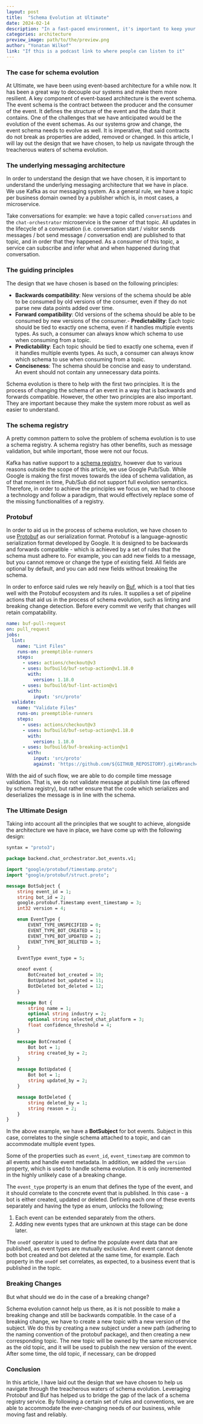 ```yaml
---
layout: post
title:  "Schema Evolution at Ultimate"
date: 2024-02-14
description: "In a fast-paced environment, it's important to keep your data model up to date, concise as well as backwards/forward compatible. This is our story of how we evolve our event schemas."
categories: architecture
preview_image: path/to/the/preview.png
author: "Yonatan Wilkof"
link: "If this is a podcast link to where people can listen to it"
---
```


### The case for schema evolution

At Ultimate, we have been using event-based architecture for a while now. It has been a great way to decouple our systems and make them more resilient. 
A key component of event-based architecture is the event schema. The event schema is the contract between the producer and the consumer of the event. It defines the structure of the event and the data that it contains.
One of the challenges that we have anticipated would be the evolution of the event schemas. As our systems grow and change, the event schema needs to evolve as well. It is imperative, that said contracts do not break as properties are added, removed or changed.
In this article, I will lay out the design that we have chosen, to help us navigate through the treacherous waters of schema evolution.

### The underlying messaging architecture

In order to understand the design that we have chosen, it is important to understand the underlying messaging architecture that we have in place. We use Kafka as our messaging system. 
As a general rule, we have a topic per business domain owned by a publisher which is, in most cases, a microservice.

Take conversations for example: we have a topic called `conversations` and the `chat-orchestrator` microservice is the owner of that topic.
All updates in the lifecycle of a conversation (i.e. conversation start / visitor sends messages / bot send message / conversation end) are published to that topic, and in order that they happened.
As a consumer of this topic, a service can subscribe and infer what and when happened during that conversation.

### The guiding principles

The design that we have chosen is based on the following principles:
- **Backwards compatibility**: New versions of the schema should be able to be consumed by old versions of the consumer, even if they do not parse new data points added over time.
- **Forward compatibility**: Old versions of the schema should be able to be consumed by new versions of the consumer.- **Predictability**: Each topic should be tied to exactly one schema, even if it handles multiple events types. As such, a consumer can always know which schema to use when consuming from a topic.
- **Predictability**: Each topic should be tied to exactly one schema, even if it handles multiple events types. As such, a consumer can always know which schema to use when consuming from a topic.
- **Conciseness**: The schema should be concise and easy to understand. An event should not contain any unnecessary data points.

Schema evolution is there to help with the first two principles. It is the process of changing the schema of an event in a way that is backwards and forwards compatible.
However, the other two principles are also important. They are important because they make the system more robust as well as easier to understand.

### The schema registry
A pretty common pattern to solve the problem of schema evolution is to use a schema registry. A schema registry has other benefits, such as message validation, but while important, those were not our focus.

Kafka has native support to a [schema registry](https://docs.confluent.io/platform/current/schema-registry/index.html), however due to various reasons outside the scope of this article, we use Google Pub/Sub.
While Google is making the first moves towards the idea of schema validation, as of that moment in time, Pub/Sub did not support full evolution semantics.
Therefore, in order to achieve the principles we focus on, we had to choose a technology and follow a paradigm, that would effectively replace some of the missing functionalities of a registry.

### Protobuf
In order to aid us in the process of schema evolution, we have chosen to use [Protobuf](https://developers.google.com/protocol-buffers) as our serialization format.
Protobuf is a language-agnostic serialization format developed by Google. It is designed to be backwards and forwards compatible - which is achieved by a set of rules that the schema must adhere to.
For example, you can add new fields to a message, but you cannot remove or change the type of existing field. All fields are optional by default, and you can add new fields without breaking the schema.

In order to enforce said rules we rely heavily on [Buf](https://buf.build/), which is a tool that ties well with the Protobuf ecosystem and its rules.
It supplies a set of pipeline actions that aid us in the process of schema evolution, such as linting and breaking change detection.
Before every commit we verify that changes will retain compatability.


```yaml
name: buf-pull-request
on: pull_request
jobs:
  lint:
    name: "Lint Files"
    runs-on: preemptible-runners
    steps:
      - uses: actions/checkout@v3
      - uses: bufbuild/buf-setup-action@v1.18.0
        with:
          version: 1.18.0
      - uses: bufbuild/buf-lint-action@v1
        with:
          input: 'src/proto'
  validate:
    name: "Validate Files"
    runs-on: preemptible-runners
    steps:
      - uses: actions/checkout@v3
      - uses: bufbuild/buf-setup-action@v1.18.0
        with:
          version: 1.18.0
      - uses: bufbuild/buf-breaking-action@v1
        with:
          input: 'src/proto'
          against: 'https://github.com/${GITHUB_REPOSITORY}.git#branch=main,subdir=src/proto'
```
With the aid of such flow, we are able to do compile time message validation. That is, we do not validate message at publish time (as offered by schema registry), 
but rather ensure that the code which serializes and deserializes the message is in line with the schema.


### The Ultimate Design

Taking into account all the principles that we sought to achieve, alongside the architecture we have in place, we have come up with the following design:

```protobuf
syntax = "proto3";

package backend.chat_orchestrator.bot_events.v1;

import "google/protobuf/timestamp.proto";
import "google/protobuf/struct.proto";

message BotSubject {
    string event_id = 1;
    string bot_id = 2;
    google.protobuf.Timestamp event_timestamp = 3;
    int32 version = 4;

    enum EventType {
        EVENT_TYPE_UNSPECIFIED = 0;
        EVENT_TYPE_BOT_CREATED = 1;
        EVENT_TYPE_BOT_UPDATED = 2;
        EVENT_TYPE_BOT_DELETED = 3;
    }

    EventType event_type = 5;

    oneof event {
        BotCreated bot_created = 10;
        BotUpdated bot_updated = 11;
        BotDeleted bot_deleted = 12;
    }

    message Bot {
        string name = 1;
        optional string industry = 2;
        optional string selected_chat_platform = 3;
        float confidence_threshold = 4;
    }

    message BotCreated {
        Bot bot = 1;
        string created_by = 2;
    }

    message BotUpdated {
        Bot bot = 1;
        string updated_by = 2;
    }

    message BotDeleted {
        string deleted_by = 1;
        string reason = 2;
    }
}

```

In the above example, we have a **BotSubject** for bot events. Subject in this case, correlates to the single schema attached to a topic, and can accommodate multiple event types. 

Some of the properties such as `event_id`, `event_timestamp` are common to all events and handle event metadata.
In addition, we added the `version` property, which is used to handle schema evolution. It is only incremented in the highly unlikely case of a breaking change.

The `event_type` property is an enum that defines the type of the event, and it should  correlate to the concrete event that is published. In this case - a bot is either created, updated or deleted.
Defining each one of these events separately and having the type as enum, unlocks the following;
1. Each event can be extended separately from the others.
2. Adding new events types that are unknown at this stage can be done later.

The `oneOf` operator is used to define the populate event data that are published, as event types are mutually exclusive.
And event cannot denote both bot created and bot deleted at the same time, for example.
Each property in the `oneOf` set correlates, as expected, to a business event that is published in the topic.

### Breaking Changes
But what should we do in the case of a breaking change? 

Schema evolution cannot help us there, as it is not possible to make a breaking change and still be backwards compatible.
In the case of a breaking change, we have to create a new topic with a new version of the subject. 
We do this by creating a new subject under a new path (adhering to the naming convention of the protobuf package), and then creating a new corresponding topic.
The new topic will be owned by the same microservice as the old topic, and it will be used to publish the new version of the event.
After some time, the old topic, if necessary, can be dropped

### Conclusion
In this article, I have laid out the design that we have chosen to help us navigate through the treacherous waters of schema evolution.
Leveraging Protobuf and Buf has helped us to bridge the gap of the lack of a schema registry service.
By following a certain set of rules and conventions, we are able to accommodate the ever-changing needs of our business, while moving fast and reliably.
